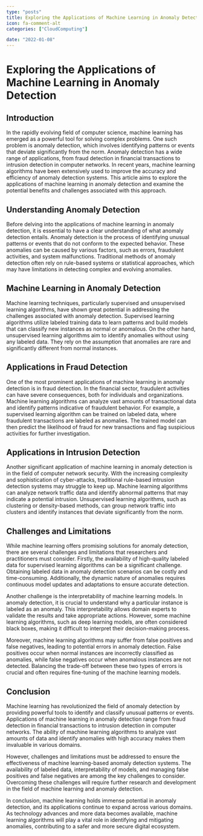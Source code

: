 ```yaml
---
type: "posts"
title: Exploring the Applications of Machine Learning in Anomaly Detection
icon: fa-comment-alt
categories: ["CloudComputing"]

date: "2022-01-08"
---
```




# Exploring the Applications of Machine Learning in Anomaly Detection

## Introduction

In the rapidly evolving field of computer science, machine learning has emerged as a powerful tool for solving complex problems. One such problem is anomaly detection, which involves identifying patterns or events that deviate significantly from the norm. Anomaly detection has a wide range of applications, from fraud detection in financial transactions to intrusion detection in computer networks. In recent years, machine learning algorithms have been extensively used to improve the accuracy and efficiency of anomaly detection systems. This article aims to explore the applications of machine learning in anomaly detection and examine the potential benefits and challenges associated with this approach.

## Understanding Anomaly Detection

Before delving into the applications of machine learning in anomaly detection, it is essential to have a clear understanding of what anomaly detection entails. Anomaly detection is the process of identifying unusual patterns or events that do not conform to the expected behavior. These anomalies can be caused by various factors, such as errors, fraudulent activities, and system malfunctions. Traditional methods of anomaly detection often rely on rule-based systems or statistical approaches, which may have limitations in detecting complex and evolving anomalies.

## Machine Learning in Anomaly Detection

Machine learning techniques, particularly supervised and unsupervised learning algorithms, have shown great potential in addressing the challenges associated with anomaly detection. Supervised learning algorithms utilize labeled training data to learn patterns and build models that can classify new instances as normal or anomalous. On the other hand, unsupervised learning algorithms aim to identify anomalies without using any labeled data. They rely on the assumption that anomalies are rare and significantly different from normal instances.

## Applications in Fraud Detection

One of the most prominent applications of machine learning in anomaly detection is in fraud detection. In the financial sector, fraudulent activities can have severe consequences, both for individuals and organizations. Machine learning algorithms can analyze vast amounts of transactional data and identify patterns indicative of fraudulent behavior. For example, a supervised learning algorithm can be trained on labeled data, where fraudulent transactions are labeled as anomalies. The trained model can then predict the likelihood of fraud for new transactions and flag suspicious activities for further investigation.

## Applications in Intrusion Detection

Another significant application of machine learning in anomaly detection is in the field of computer network security. With the increasing complexity and sophistication of cyber-attacks, traditional rule-based intrusion detection systems may struggle to keep up. Machine learning algorithms can analyze network traffic data and identify abnormal patterns that may indicate a potential intrusion. Unsupervised learning algorithms, such as clustering or density-based methods, can group network traffic into clusters and identify instances that deviate significantly from the norm.

## Challenges and Limitations

While machine learning offers promising solutions for anomaly detection, there are several challenges and limitations that researchers and practitioners must consider. Firstly, the availability of high-quality labeled data for supervised learning algorithms can be a significant challenge. Obtaining labeled data in anomaly detection scenarios can be costly and time-consuming. Additionally, the dynamic nature of anomalies requires continuous model updates and adaptations to ensure accurate detection.

Another challenge is the interpretability of machine learning models. In anomaly detection, it is crucial to understand why a particular instance is labeled as an anomaly. This interpretability allows domain experts to validate the results and take appropriate actions. However, some machine learning algorithms, such as deep learning models, are often considered black boxes, making it difficult to interpret their decision-making process.

Moreover, machine learning algorithms may suffer from false positives and false negatives, leading to potential errors in anomaly detection. False positives occur when normal instances are incorrectly classified as anomalies, while false negatives occur when anomalous instances are not detected. Balancing the trade-off between these two types of errors is crucial and often requires fine-tuning of the machine learning models.

## Conclusion

Machine learning has revolutionized the field of anomaly detection by providing powerful tools to identify and classify unusual patterns or events. Applications of machine learning in anomaly detection range from fraud detection in financial transactions to intrusion detection in computer networks. The ability of machine learning algorithms to analyze vast amounts of data and identify anomalies with high accuracy makes them invaluable in various domains.

However, challenges and limitations must be addressed to ensure the effectiveness of machine learning-based anomaly detection systems. The availability of labeled data, interpretability of models, and managing false positives and false negatives are among the key challenges to consider. Overcoming these challenges will require further research and development in the field of machine learning and anomaly detection.

In conclusion, machine learning holds immense potential in anomaly detection, and its applications continue to expand across various domains. As technology advances and more data becomes available, machine learning algorithms will play a vital role in identifying and mitigating anomalies, contributing to a safer and more secure digital ecosystem.